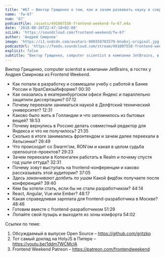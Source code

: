 ```yaml
---
title: "#67 – Виктор Грищенко о том, как и зачем развивать науку в современном мире IT"
name: 'fw-67'
num: '67'
podcastFile: /assets/491007558-frontend-weekend-fw-67.m4a
date: '2018-08-26T22:47:18+02:00'
scLink: 'https://soundcloud.com/frontend-weekend/fw-67'
author: 'Андрей Смирнов'
image: 'https://i1.sndcdn.com/avatars-000358703579-bnobxj-original.jpg'
podcastUrl: 'https://feeds.soundcloud.com/stream/491007558-frontend-weekend-fw-67.m4a'
explicit: false
subtitle: "Виктор Грищенко, computer scientist в компании JetBrains, в гостях у Андрея Смирнова из Frontend Weekend. "
---
```

Виктор Грищенко, computer scientist в компании JetBrains, в гостях у Андрея Смирнова из Frontend Weekend. 

- Как попали в разработку и совмещали учебу с работой в Банке России и УралСвязьИнформе? <timecode>00:30</timecode>
- Как оказались в екатеринбургском офисе Яндекс и параллельно защитили диссертацию? <timecode>07:12</timecode>
- Почему переехали заниматься наукой в Делфтский технический университет? <timecode>12:31</timecode>
- Каково было жить в Голландии и что запомнилось из бытовых вещей? <timecode>18:53</timecode>
- Почему вернулись в Россию делать совместный редактор для Яндекса и что не получилось? <timecode>21:35</timecode>
- Сколько в итоге занимались фронтендом и зачем далее переехали в Хельсинки? <timecode>26:49</timecode>
- Что происходит со Swarm’ом, RON’ом и какая в целом судьба opensource-проектов? <timecode>29:23</timecode>
- Зачем переехали в Копенгаген работать в Realm и почему спустя год ушли оттуда? <timecode>32:31</timecode>
- Почему зовут выступать на frontend-конференции и каково рассказывать этой аудитории? <timecode>37:05</timecode>
- *Здесь заканчивают долбить по ушам* Какой фидбэк получаете после конференций? <timecode>39:40</timecode>
- Кем бы хотели стать, если бы не стали разработчиком? <timecode>44:14</timecode>
- React, Angular, Vue или Ember? <timecode>48:17</timecode>
- Какая справедливая зарплата для frontend-разработчика в Москве? <timecode>48:46</timecode>
- Готовим вместе с frontend-разработчиком <timecode>51:29</timecode>
- Лопайте свой пузырь и выходите из зоны комфорта <timecode>54:02</timecode>

Ссылки по теме:
1) Обсуждаемый в выпуске Open Source – https://github.com/gritzko
2) Тот самый доклад на HolyJS в Питере – https://youtu.be/1ddm7WCMclA
3) Frontend Weekend Patreon – https://patreon.com/frontendweekend